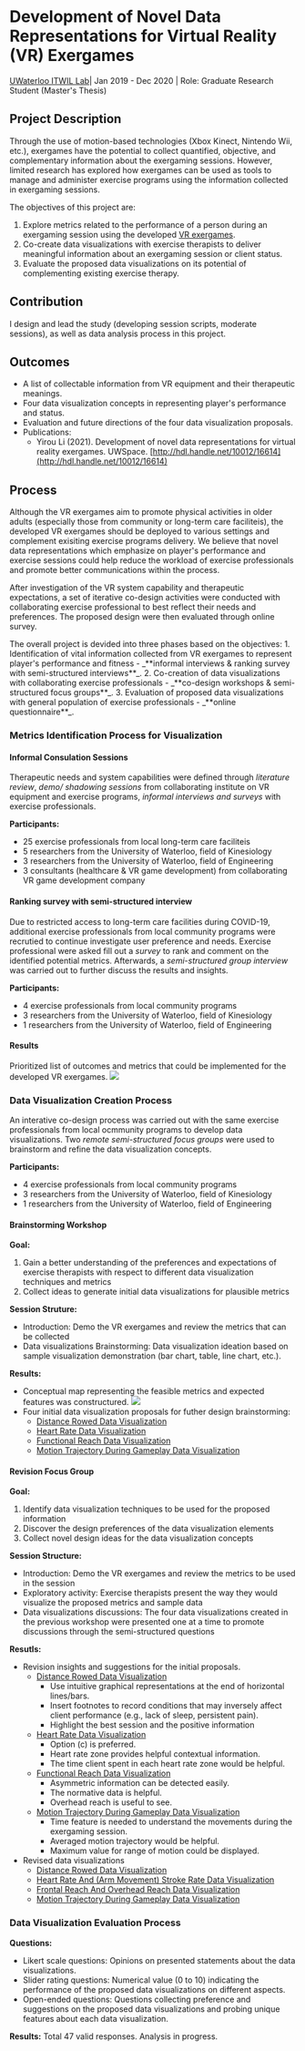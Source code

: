 # Development of Novel Data Representations for Virtual Reality (VR) Exergames
[UWaterloo ITWIL Lab](https://uwaterloo.ca/intelligent-technologies-wellness-independent-living/)| Jan 2019 - Dec 2020 | Role: Graduate Research Student (Master's Thesis)

## Project Description

Through the use of motion-based technologies (Xbox Kinect, Nintendo Wii, etc.), exergames have the potential to collect quantified, objective, and complementary information about the exergaming sessions. However, limited research has explored how exergames can be used as tools to manage and administer exercise programs using the information collected in exergaming sessions. 

The objectives of this project are:
1. Explore metrics related to the performance of a person during an exergaming session using the developed [VR exergames](/research/vr).
2. Co-create data visualizations with exercise therapists to deliver meaningful information about an exergaming session or client status.
3. Evaluate the proposed data visualizations on its potential of complementing existing exercise therapy.

## Contribution
I design and lead the study (developing session scripts, moderate sessions), as well as data analysis process in this project.


## Outcomes
* A list of collectable information from VR equipment and their therapeutic meanings.
* Four data visualization concepts in representing player's performance and status.
* Evaluation and future directions of the four data visualization proposals.
* Publications:
	* Yirou Li (2021). Development of novel data representations for virtual reality exergames. UWSpace. [http://hdl.handle.net/10012/16614](http://hdl.handle.net/10012/16614)


## Process
<p>Although the VR exergames aim to promote physical activities in older adults (especially those from community or long-term care faciliteis), the developed VR exergames should be deployed to various settings and complement exisiting exercise programs delivery. We believe that novel data representations which emphasize on player's performance and exercise sessions could help reduce the workload of exercise professionals and promote better communications within the process. 
</p>
<p>After investigation of the VR system capability and therapeutic expectations, a set of iterative co-design activities were conducted with collaborating exercise professional to best reflect their needs and preferences. The proposed design were then evaluated through online survey.
</p>
The overall project is devided into three phases based on the objectives:
1. Identification of vital information collected from VR exergames to represent player's performance and fitness - _**informal interviews & ranking survey with semi-structured interviews**_.
2. Co-creation of data visualizations with collaborating exercise professionals - _**co-design workshops & semi-structured focus groups**_.
3. Evaluation of proposed data visualizations with general population of exercise professionals - _**online questionnaire**_.


### Metrics Identification Process for Visualization
#### Informal Consulation Sessions
Therapeutic needs and system capabilities were defined through _literature review_, _demo/ shadowing sessions_ from collaborating institute on VR equipment and exercise programs, _informal interviews and surveys_ with exercise professionals.

**Participants:**
* 25 exercise professionals from local long-term care faciliteis
* 5 researchers from the University of Waterloo, field of Kinesiology
* 3 researchers from the University of Waterloo, field of Engineering
* 3 consultants (healthcare & VR game development) from collaborating VR game development company

#### Ranking survey with semi-structured interview
Due to restricted access to long-term care facilities during COVID-19, additional exercise professionals from local community programs were recrutied to continue investigate user preference and needs. Exercise professional were asked fill out a _survey_ to rank and comment on the identified potential metrics. Afterwards, a _semi-structured group interview_ was carried out to further discuss the results and insights.

**Participants:**
* 4 exercise professionals from local community programs
* 3 researchers from the University of Waterloo, field of Kinesiology
* 1 researchers from the University of Waterloo, field of Engineering

#### Results
Prioritized list of outcomes and metrics that could be implemented for the developed VR exergames.
<a><img src="images/metrics.png?raw=true"/></a>

### Data Visualization Creation Process
An interative co-design process was carried out with the same exercise professionals from local ocmmunity programs to develop data visualizations. Two _remote semi-structured focus groups_ were used to brainstorm and refine the data visualization concepts.

**Participants:**
* 4 exercise professionals from local community programs
* 3 researchers from the University of Waterloo, field of Kinesiology
* 1 researchers from the University of Waterloo, field of Engineering

#### Brainstorming Workshop
**Goal:**
1. Gain a better understanding of the preferences and expectations of exercise therapists with respect to different data visualization techniques and metrics
2. Collect ideas to generate initial data visualizations for plausible metrics

**Session Struture:**
- Introduction: Demo the VR exergames and review the metrics that can be collected 
- Data visualizations Brainstorming: Data visualization ideation based on sample visualization demonstration (bar chart, table, line chart, etc.).

**Results:**
- Conceptual map representing the feasible metrics and expected features was constructured.
<a><img src="images/cp.png?raw=true"/></a>
- Four initial data visualization proposals for futher design brainstorming:
	- [Distance Rowed Data Visualization](/images/DRDV_1.png)
	- [Heart Rate Data Visualization](/images/HRSR_1.png)
	- [Functional Reach Data Visualization](/images/FROR_1.png)
	- [Motion Trajectory During Gameplay Data Visualization](/images/MTDG_1.png)

#### Revision Focus Group
**Goal:**
1. Identify data visualization techniques to be used for the proposed information
2. Discover the design preferences of the data visualization elements
3. Collect novel design ideas for the data visualization concepts

**Session Structure:**
- Introduction: Demo the VR exergames and review the metrics to be used in the session 
- Exploratory activity: Exercise therapists present the way they would visualize the proposed metrics and sample data
- Data visualizations discussions: The four data visualizations created in the previous workshop were presented one at a time to promote discussions through the semi-structured questions 

**Resutls:**
- Revision insights and suggestions for the initial proposals.
	- [Distance Rowed Data Visualization](/images/DRDV_1.png)
		- Use intuitive graphical representations at the end of horizontal lines/bars. 
        - Insert footnotes to record conditions that may inversely affect client performance (e.g., lack of sleep, persistent pain).
        - Highlight the best session and the positive information
	- [Heart Rate Data Visualization](/images/HRSR_1.png)
		- Option (c) is preferred.
        - Heart rate zone provides helpful contextual information.
        - The time client spent in each heart rate zone would be helpful.
	- [Functional Reach Data Visualization](/images/FROR_1.png)
		- Asymmetric information can be detected easily.
        - The normative data is helpful.
    	- Overhead reach is useful to see.
	- [Motion Trajectory During Gameplay Data Visualization](/images/MTDG_1.png)
		- Time feature is needed to understand the movements during the exergaming session.
        - Averaged motion trajectory would be helpful.
        - Maximum value for range of motion could be displayed.
- Revised data visualizations
	- [Distance Rowed Data Visualization](/images/DRDV.png)
	- [Heart Rate And (Arm Movement) Stroke Rate Data Visualization](/images/HRSR.png)
	- [Frontal Reach And Overhead Reach Data Visualization](/images/FROR.png)
	- [Motion Trajectory During Gameplay Data Visualization](/images/MTDG.png)

### Data Visualization Evaluation Process
**Questions:**
- Likert scale questions: Opinions on presented statements about the data visualizations.
- Slider rating questions: Numerical value (0 to 10) indicating the performance of the proposed data visualizations on different aspects.
- Open-ended questions: Questions collecting preference and suggestions on the proposed data visualizations and probing unique features about each data visualization.

**Results:**
Total 47 valid responses. Analysis in progress.

